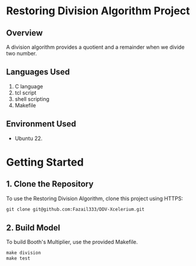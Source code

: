 # Restoring Division Algorithm Project

## Overview
A division algorithm provides a quotient and a remainder when we divide two number. 

## Languages Used
1. C language
2. tcl script
3. shell scripting
4. Makefile

## Environment Used
 * Ubuntu 22.

# Getting Started 

## 1. Clone the Repository
To use the Restoring Division Algorithm, clone this project using HTTPS:

 ```markdown
 git clone git@github.com:Fazail333/DDV-Xcelerium.git
```

## 2. Build Model

To build Booth's Multiplier, use the provided Makefile.
 ```markdown
 make division
 make test 
```